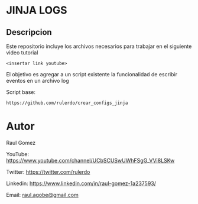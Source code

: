 # JINJA LOGS

## Descripcion

Este repositorio incluye los archivos necesarios para trabajar en el siguiente video tutorial

    <insertar link youtube>

El objetivo es agregar a un script existente la funcionalidad de escribir eventos en un archivo log 

Script base:

    https://github.com/rulerdo/crear_configs_jinja

# Autor

Raul Gomez

YouTube: https://www.youtube.com/channel/UCbSCUSwUWhFSgG_VVi8LSKw

Twitter: https://twitter.com/rulerdo

Linkedin: https://www.linkedin.com/in/raul-gomez-1a237593/

Email: raul.agobe@gmail.com